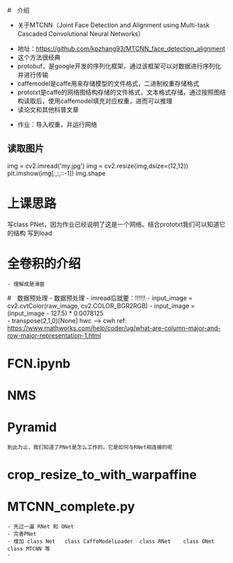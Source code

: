 

#　介绍
- 关于MTCNN（Joint Face Detection and Alignment using Multi-task Cascaded Convolutional Neural Networks）
* 地址：https://github.com/kpzhang93/MTCNN_face_detection_alignment
* 这个方法很经典
* protobuf，是google开发的序列化框架，通过该框架可以对数据进行序列化并进行传输
* caffemodel是caffe用来存储模型的文件格式，二进制权重存储格式
* prototxt是caffe的网络图结构存储的文件格式，文本格式存储，通过按照图结构读取后，使用caffemodel填充对应权重，进而可以推理
* 读论文和其他科普文章



- 作业：导入权重，并运行网络

## 读取图片
img = cv2.imread('my.jpg')
img = cv2.resize(img,dsize=(12,12))
plt.imshow(img[:,:,::-1])
img.shape

# 上课思路
写class PNet，因为作业已经说明了这是一个网络。结合prototxt我们可以知道它的结构
写到load

# 全卷积的介绍
    - 理解成是滑窗

#　数据预处理
    - 数据预处理 
        - imread后就要：!!!!!!
        - input_image = cv2.cvtColor(raw_image, cv2.COLOR_BGR2RGB)
        - input_image = (input_image - 127.5) * 0.0078125   
        - transpose(2,1,0)[None]   hwc --> cwh   ref: https://www.mathworks.com/help/coder/ug/what-are-column-major-and-row-major-representation-1.html


# FCN.ipynb
# NMS
# Pyramid
    到此为止，我们知道了PNet是怎么工作的。它是如何与RNet相连接的呢

# crop_resize_to_with_warpaffine

# MTCNN_complete.py
    - 先过一遍 RNet 和 ONet
    - 完善PNet
    - 增加 class Net   class CaffeModelLoader  class RNet    class ONet   class MTCNN 等   
    - 


